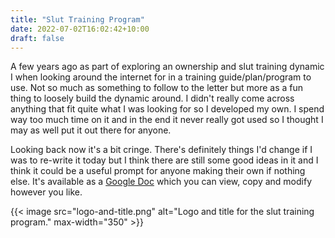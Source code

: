 ```yaml
---
title: "Slut Training Program"
date: 2022-07-02T16:02:42+10:00
draft: false
---
```


A few years ago as part of exploring an ownership and slut training dynamic I when looking around the internet for in a training guide/plan/program to use. Not so much as something to follow to the letter but more as a fun thing to loosely build the dynamic around. I didn't really come across anything that fit quite what I was looking for so I developed my own. I spend way too much time on it and in the end it never really got used so I thought I may as well put it out there for anyone.

Looking back now it's a bit cringe. There's definitely things I'd change if I was to re-write it today but I think there are still some good ideas in it and I think it could be a useful prompt for anyone making their own if nothing else. It's available as a [Google Doc](https://docs.google.com/document/d/1AxLNi-ZHRgJp-sE4nhke4997a1FxlbxwI2UCr0os_14/edit) which you can view, copy and modify however you like.

{{< image src="logo-and-title.png" alt="Logo and title for the slut training program." max-width="350" >}}
